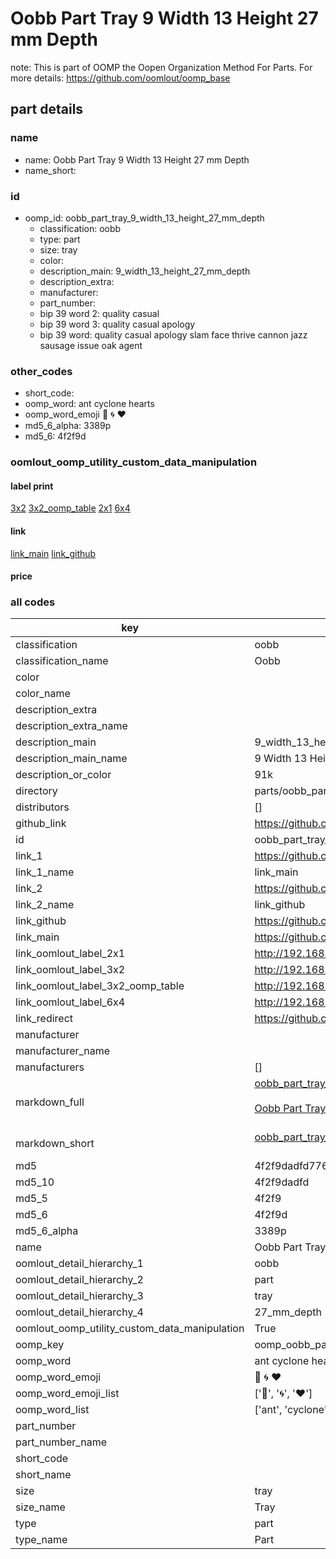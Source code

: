 # Oobb Part Tray 9 Width 13 Height 27 mm Depth  

note: This is part of OOMP the Oopen Organization Method For Parts. For more details: https://github.com/oomlout/oomp_base

##  part details
  







### name
* name: Oobb Part Tray 9 Width 13 Height 27 mm Depth
* name_short: 
### id
* oomp_id: oobb_part_tray_9_width_13_height_27_mm_depth
  * classification: oobb
  * type: part
  * size: tray
  * color: 
  * description_main: 9_width_13_height_27_mm_depth
  * description_extra: 
  * manufacturer: 
  * part_number: 
  * bip 39 word 2: quality casual
  * bip 39 word 3: quality casual apology
  * bip 39 word: quality casual apology slam face thrive cannon jazz sausage issue oak agent

### other_codes
* short_code: 
* oomp_word: ant cyclone hearts
* oomp_word_emoji :ant: :cyclone: :hearts:
* md5_6_alpha: 3389p
* md5_6: 4f2f9d






### oomlout_oomp_utility_custom_data_manipulation
#### label print
[3x2](http://192.168.1.245:1112/?label=oomp%203389p)
[3x2_oomp_table](http://192.168.1.108:1112/?label=oomp%203389p)
[2x1](http://192.168.1.242:1112/?label=oomp%203389p)
[6x4](http://192.168.1.55:1112/?label=oomp%203389p)    

#### link

[link_main](https://github.com/oomlout/oomlout_oomp_version_1_messy/tree/main/parts/oobb_part_tray_9_width_13_height_27_mm_depth) [link_github](https://github.com/oomlout/oomlout_oomp_version_1_messy/tree/main/parts/oobb_part_tray_9_width_13_height_27_mm_depth)                             

#### price







### all codes 
| key | value |  
| --- | --- |  
| classification | oobb |  
| classification_name | Oobb |  
| color |  |  
| color_name |  |  
| description_extra |  |  
| description_extra_name |  |  
| description_main | 9_width_13_height_27_mm_depth |  
| description_main_name | 9 Width 13 Height 27 mm Depth |  
| description_or_color | 91k |  
| directory | parts/oobb_part_tray_9_width_13_height_27_mm_depth |  
| distributors | [] |  
| github_link | https://github.com/oomlout/oomlout_oomp_part_src/tree/main/parts/oobb_part_tray_9_width_13_height_27_mm_depth |  
| id | oobb_part_tray_9_width_13_height_27_mm_depth |  
| link_1 | https://github.com/oomlout/oomlout_oomp_version_1_messy/tree/main/parts/oobb_part_tray_9_width_13_height_27_mm_depth |  
| link_1_name | link_main |  
| link_2 | https://github.com/oomlout/oomlout_oomp_version_1_messy/tree/main/parts/oobb_part_tray_9_width_13_height_27_mm_depth |  
| link_2_name | link_github |  
| link_github | https://github.com/oomlout/oomlout_oomp_version_1_messy/tree/main/parts/oobb_part_tray_9_width_13_height_27_mm_depth |  
| link_main | https://github.com/oomlout/oomlout_oomp_version_1_messy/tree/main/parts/oobb_part_tray_9_width_13_height_27_mm_depth |  
| link_oomlout_label_2x1 | http://192.168.1.242:1112/?label=oomp%203389p |  
| link_oomlout_label_3x2 | http://192.168.1.245:1112/?label=oomp%203389p |  
| link_oomlout_label_3x2_oomp_table | http://192.168.1.108:1112/?label=oomp%203389p |  
| link_oomlout_label_6x4 | http://192.168.1.55:1112/?label=oomp%203389p |  
| link_redirect | https://github.com/oomlout/oomlout_oomp_version_1_messy/tree/main/parts/oobb_part_tray_9_width_13_height_27_mm_depth |  
| manufacturer |  |  
| manufacturer_name |  |  
| manufacturers | [] |  
| markdown_full | [oobb_part_tray_9_width_13_height_27_mm_depth](none)<br>[](none)<br>[Oobb Part Tray 9 Width 13 Height 27 Mm Depth](none)<br><br> |  
| markdown_short | [oobb_part_tray_9_width_13_height_27_mm_depth](none)<br><br> |  
| md5 | 4f2f9dadfd77642f84a8ccb014c8ed79 |  
| md5_10 | 4f2f9dadfd |  
| md5_5 | 4f2f9 |  
| md5_6 | 4f2f9d |  
| md5_6_alpha | 3389p |  
| name | Oobb Part Tray 9 Width 13 Height 27 mm Depth |  
| oomlout_detail_hierarchy_1 | oobb |  
| oomlout_detail_hierarchy_2 | part |  
| oomlout_detail_hierarchy_3 | tray |  
| oomlout_detail_hierarchy_4 | 27_mm_depth |  
| oomlout_oomp_utility_custom_data_manipulation | True |  
| oomp_key | oomp_oobb_part_tray_9_width_13_height_27_mm_depth |  
| oomp_word | ant cyclone hearts |  
| oomp_word_emoji | :ant: :cyclone: :hearts: |  
| oomp_word_emoji_list | [':ant:', ':cyclone:', ':hearts:'] |  
| oomp_word_list | ['ant', 'cyclone', 'hearts'] |  
| part_number |  |  
| part_number_name |  |  
| short_code |  |  
| short_name |  |  
| size | tray |  
| size_name | Tray |  
| type | part |  
| type_name | Part |  
